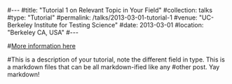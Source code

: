 #---
#title: "Tutorial 1 on Relevant Topic in Your Field"
#collection: talks
#type: "Tutorial"
#permalink: /talks/2013-03-01-tutorial-1
#venue: "UC-Berkeley Institute for Testing Science"
#date: 2013-03-01
#location: "Berkeley CA, USA"
#---

#[More information here](http://exampleurl.com)

#This is a description of your tutorial, note the different field in type. This is a markdown files that can be all markdown-ified like any #other post. Yay markdown!
